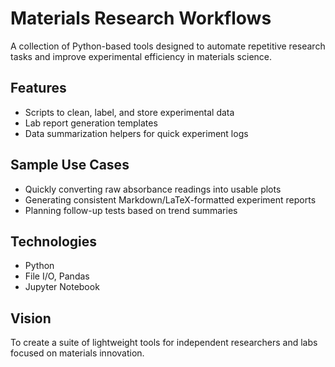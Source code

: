 # Materials Research Workflows

A collection of Python-based tools designed to automate repetitive research tasks and improve experimental efficiency in materials science.

## Features
- Scripts to clean, label, and store experimental data
- Lab report generation templates
- Data summarization helpers for quick experiment logs

## Sample Use Cases
- Quickly converting raw absorbance readings into usable plots
- Generating consistent Markdown/LaTeX-formatted experiment reports
- Planning follow-up tests based on trend summaries

## Technologies
- Python
- File I/O, Pandas
- Jupyter Notebook

## Vision
To create a suite of lightweight tools for independent researchers and labs focused on materials innovation.
